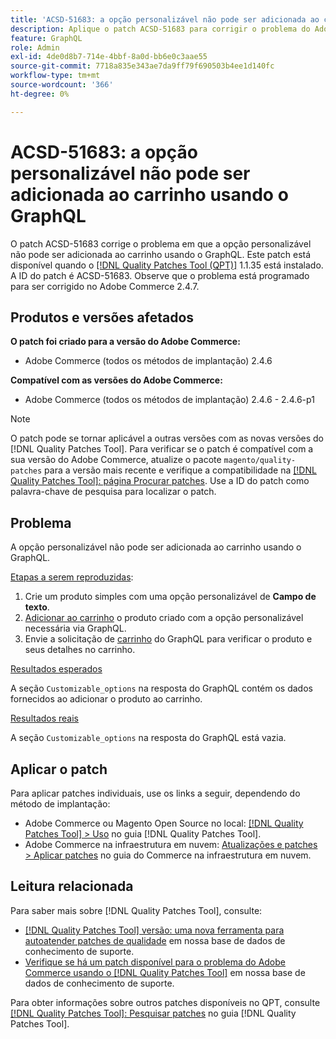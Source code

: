 ```yaml
---
title: 'ACSD-51683: a opção personalizável não pode ser adicionada ao carrinho usando o GraphQL'
description: Aplique o patch ACSD-51683 para corrigir o problema do Adobe Commerce em que a opção personalizável não pode ser adicionada ao carrinho usando o GraphQL.
feature: GraphQL
role: Admin
exl-id: 4de0d8b7-714e-4bbf-8a0d-bb6e0c3aae55
source-git-commit: 7718a835e343ae7da9ff79f690503b4ee1d140fc
workflow-type: tm+mt
source-wordcount: '366'
ht-degree: 0%

---
```


# ACSD-51683: a opção personalizável não pode ser adicionada ao carrinho usando o GraphQL

O patch ACSD-51683 corrige o problema em que a opção personalizável não pode ser adicionada ao carrinho usando o GraphQL. Este patch está disponível quando o [[!DNL Quality Patches Tool (QPT)]](/help/announcements/adobe-commerce-announcements/magento-quality-patches-released-new-tool-to-self-serve-quality-patches.md) 1.1.35 está instalado. A ID do patch é ACSD-51683. Observe que o problema está programado para ser corrigido no Adobe Commerce 2.4.7.

## Produtos e versões afetados

**O patch foi criado para a versão do Adobe Commerce:**

* Adobe Commerce (todos os métodos de implantação) 2.4.6

**Compatível com as versões do Adobe Commerce:**

* Adobe Commerce (todos os métodos de implantação) 2.4.6 - 2.4.6-p1

>[!NOTE]
>
>O patch pode se tornar aplicável a outras versões com as novas versões do [!DNL Quality Patches Tool]. Para verificar se o patch é compatível com a sua versão do Adobe Commerce, atualize o pacote `magento/quality-patches` para a versão mais recente e verifique a compatibilidade na [[!DNL Quality Patches Tool]: página Procurar patches](https://experienceleague.adobe.com/tools/commerce-quality-patches/index.html?lang=pt-BR). Use a ID do patch como palavra-chave de pesquisa para localizar o patch.

## Problema

A opção personalizável não pode ser adicionada ao carrinho usando o GraphQL.

<u>Etapas a serem reproduzidas</u>:

1. Crie um produto simples com uma opção personalizável de **Campo de texto**.
1. [Adicionar ao carrinho](https://developer.adobe.com/commerce/webapi/graphql/tutorials/checkout/add-product-to-cart/) o produto criado com a opção personalizável necessária via GraphQL.
1. Envie a solicitação de [carrinho](https://developer.adobe.com/commerce/webapi/graphql/schema/cart/queries/cart/) do GraphQL para verificar o produto e seus detalhes no carrinho.

<u>Resultados esperados</u>

A seção `Customizable_options` na resposta do GraphQL contém os dados fornecidos ao adicionar o produto ao carrinho.

<u>Resultados reais</u>

A seção `Customizable_options` na resposta do GraphQL está vazia.

## Aplicar o patch

Para aplicar patches individuais, use os links a seguir, dependendo do método de implantação:

* Adobe Commerce ou Magento Open Source no local: [[!DNL Quality Patches Tool] > Uso](https://experienceleague.adobe.com/docs/commerce-operations/tools/quality-patches-tool/usage.html?lang=pt-BR) no guia [!DNL Quality Patches Tool].
* Adobe Commerce na infraestrutura em nuvem: [Atualizações e patches > Aplicar patches](https://experienceleague.adobe.com/docs/commerce-cloud-service/user-guide/develop/upgrade/apply-patches.html?lang=pt-BR) no guia do Commerce na infraestrutura em nuvem.

## Leitura relacionada

Para saber mais sobre [!DNL Quality Patches Tool], consulte:

* [[!DNL Quality Patches Tool] versão: uma nova ferramenta para autoatender patches de qualidade](/help/announcements/adobe-commerce-announcements/magento-quality-patches-released-new-tool-to-self-serve-quality-patches.md) em nossa base de dados de conhecimento de suporte.
* [Verifique se há um patch disponível para o problema do Adobe Commerce usando o [!DNL Quality Patches Tool]](/help/support-tools/patches-available-in-qpt-tool/check-patch-for-magento-issue-with-magento-quality-patches.md) em nossa base de dados de conhecimento de suporte.

Para obter informações sobre outros patches disponíveis no QPT, consulte [[!DNL Quality Patches Tool]: Pesquisar patches](https://experienceleague.adobe.com/tools/commerce-quality-patches/index.html?lang=pt-BR) no guia [!DNL Quality Patches Tool].
